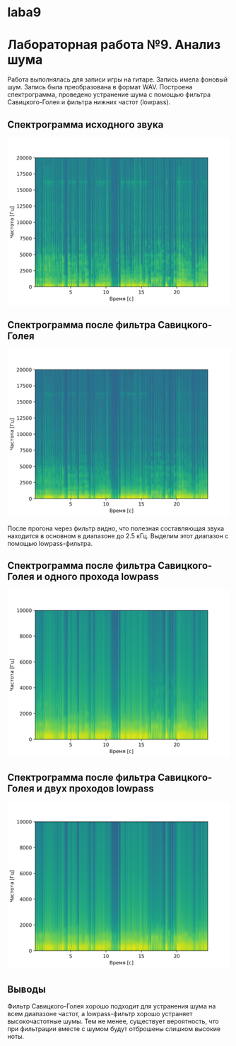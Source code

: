 # laba9
# Лабораторная работа №9. Анализ шума
Работа выполнялась для записи игры на гитаре. Запись имела  фоновый шум. Запись была преобразована в формат WAV.
Построена спектрограмма, проведено устранение шума с помощью фильтра Савицкого-Голея и фильтра нижних частот (lowpass).

## Спектрограмма исходного звука
![](source/spectrogram.png)

## Спектрограмма после фильтра Савицкого-Голея
![](source/denoised_spectrogram_savgol.png)

После прогона через фильтр видно, что полезная составляющая звука находится в основном в диапазоне до
2.5 кГц. Выделим этот диапазон с помощью lowpass-фильтра.

## Спектрограмма после фильтра Савицкого-Голея и одного прохода lowpass
![](source/denoised_spectrogram_once.png)

## Спектрограмма после фильтра Савицкого-Голея и двух проходов lowpass
![](source/denoised_spectrogram_twice.png)

## Выводы
Фильтр Савицкого-Голея хорошо подходит для устранения шума на всем диапазоне частот, а lowpass-фильтр хорошо устраняет высокочастотные шумы. Тем не менее,
существует вероятность, что при фильтрации вместе с шумом будут отброшены слишком высокие ноты.
